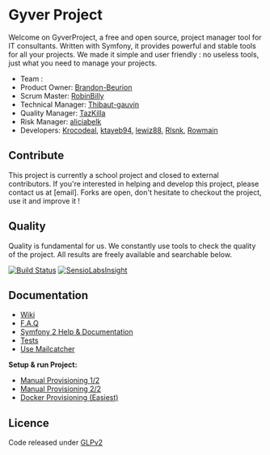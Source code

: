 # Gyver Project

Welcome on GyverProject, a free and open source, project manager tool for IT consultants.
Written with Symfony, it provides powerful and stable tools for all your projects.
We made it simple and user friendly : no useless tools, just what you need to manage your projects.

* Team :
 * Product Owner: [Brandon-Beurion](https://github.com/Brandon-Beurion)
 * Scrum Master: [RobinBilly](https://github.com/RobinBilly)
 * Technical Manager: [Thibaut-gauvin](https://github.com/Thibaut-gauvin)
 * Quality Manager: [TazKilla](https://github.com/TazKilla)
 * Risk Manager: [aliciabelk](https://github.com/aliciabelk)
 * Developers: [Krocodeal](https://github.com/Krocodeal), [ktayeb94](https://github.com/ktayeb94), [lewiz88](https://github.com/lewiz88), [Rlsnk](https://github.com/Rlsnk), [Rowmain](https://github.com/Rowmain)

## Contribute

This project is currently a school project and closed to external contributors. If you're interested in helping and develop this project, please contact us at [email]. Forks are open, don't hesitate to checkout the project, use it and improve it !

## Quality

Quality is fundamental for us. We constantly use tools to check the quality of the project. All results are freely available and searchable below.

[![Build Status](https://travis-ci.org/TechGameCrew/GyverProject.svg)](https://travis-ci.org/TechGameCrew/GyverProject)
[![SensioLabsInsight](https://insight.sensiolabs.com/projects/b7ec2306-4268-4661-b2d3-64e667800a25/mini.png)](https://insight.sensiolabs.com/projects/b7ec2306-4268-4661-b2d3-64e667800a25)

## Documentation

* [Wiki](https://github.com/TechGameCrew/GyverProject/wiki)
* [F.A.Q](app/Resources/doc/faq.md)
* [Symfony 2 Help & Documentation](app/Resources/doc/symfonyDoc.md)
* [Tests](app/Resources/doc/test.md)
* [Use Mailcatcher](app/Resources/doc/mail.md)

**Setup & run Project:**

* [Manual Provisioning 1/2](app/Resources/doc/manual.md)
* [Manual Provisioning 2/2](app/Resources/doc/install.md)
* [Docker Provisioning (Easiest)](app/Resources/doc/docker.md)

## Licence

Code released under [GLPv2](https://github.com/TechGameCrew/GyverProject/blob/master/LICENSE)

